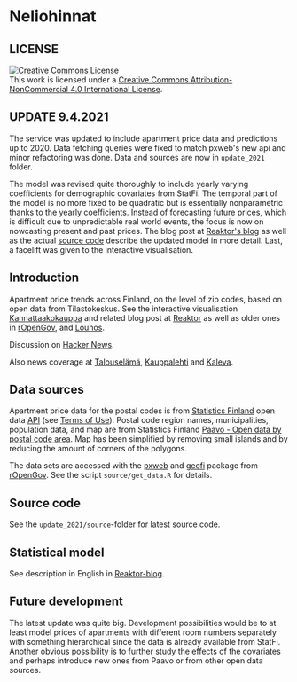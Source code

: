 Neliohinnat
===========

## LICENSE

<a rel="license" href="http://creativecommons.org/licenses/by-nc/4.0/"><img alt="Creative Commons License" style="border-width:0" src="https://i.creativecommons.org/l/by-nc/4.0/88x31.png" /></a><br />
This work is licensed under a <a rel="license" href="http://creativecommons.org/licenses/by-nc/4.0/">Creative Commons Attribution-NonCommercial 4.0 International License</a>.

## UPDATE 9.4.2021

The service was updated to include apartment price data and predictions up to 2020. Data fetching queries were fixed to match pxweb's new api and minor refactoring was done. Data and sources are now in `update_2021` folder.

The model was revised quite thoroughly to include yearly varying coefficients for demographic covariates from StatFi. The temporal part of the model is no more fixed to be quadratic but is essentially nonparametric thanks to the yearly coefficients. Instead of forecasting future prices, which is difficult due to unpredictable real world events, the focus is now on nowcasting present and past prices. The blog post at [Reaktor's blog](https://www.reaktor.com/blog/how-to-estimate-housing-prices-with-demographic-data/) as well as the actual [source code](https://github.com/reaktor/Neliohinnat/blob/master/update_2021/source/models/nominal_emp_model.stan) describe the updated model in more detail. Last, a facelift was given to the interactive visualisation.

## Introduction

Apartment price trends across Finland, on the level of zip codes, based on open data from Tilastokeskus. See the interactive visualisation [Kannattaakokauppa](https://kannattaakokauppa.fi/#/) and related blog post at [Reaktor](https://www.reaktor.com/blog/how-to-estimate-housing-prices-with-demographic-data/) as well as older ones in [rOpenGov](http://ropengov.github.io/r/2015/06/11/apartment-prices/), and [Louhos](http://louhos.github.io/news/2015/05/07/asuntohintojen-muutokset/). 

Discussion on [Hacker News](https://news.ycombinator.com/item?id=9503580).

Also news coverage at [Talouselämä](https://www.talouselama.fi/uutiset/te/d022d625-3669-4451-9e9a-9c97bb4c7378), [Kauppalehti](https://www.kauppalehti.fi/uutiset/asuntojen-hinnat-kohosivat-porilaisella-alueella-nopeammin-kuin-helsingin-ytimessa-katso-hakukoneesta-kuuluuko-naapurustosi-kovimpien-nousijoiden-listalle/dd8313d4-f8c4-4190-b74c-c366deb2713d) and [Kaleva](https://www.kaleva.fi/kaijonharjun-ja-linnanmaan-asuntojen-hinnat-nousiv/3561834).

## Data sources

Apartment price data for the postal codes is from [Statistics Finland][statfi] open data [API][statfi-api] (see [Terms of Use][statfi-terms]). 
Postal code region names, municipalities, population data, and map are from Statistics Finland [Paavo - Open data by postal code area][paavo]. Map has been simplified by removing small islands and by reducing the amount of corners of the polygons.

The data sets are accessed with the [pxweb] and [geofi] package from [rOpenGov]. See the script `source/get_data.R` for details.

[statfi]: http://tilastokeskus.fi/meta/til/ashi.html
[statfi-api]: http://www.stat.fi/org/avoindata/api.html
[statfi-terms]: http://tilastokeskus.fi/org/lainsaadanto/yleiset_kayttoehdot_en.html
[paavo]: http://www.tilastokeskus.fi/tup/paavo/index_en.html
[pxweb]: https://github.com/ropengov/pxweb
[rOpenGov]: http://ropengov.github.io/
[geofi]: https://github.com/ropengov/geofi

## Source code

See the `update_2021/source`-folder for latest source code.


## Statistical model

See description in English in [Reaktor-blog](https://www.reaktor.com/blog/how-to-estimate-housing-prices-with-demographic-data/).

## Future development

The latest update was quite big. Development possibilities would be to at least model prices of apartments with different room numbers separately with something hierarchical since the data is already available from StatFi. Another obvious possibility is to further study the effects of the covariates and perhaps introduce new ones from Paavo or from other open data sources.